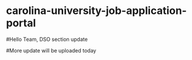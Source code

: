 # carolina-university-job-application-portal

#Hello Team,
DSO section update

#More update will be uploaded today

